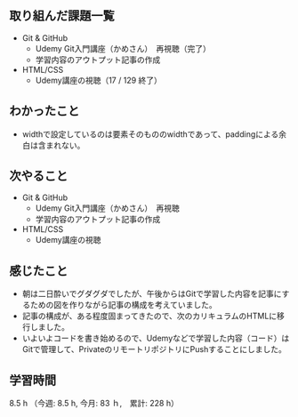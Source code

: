 ## 取り組んだ課題一覧
- Git & GitHub
  - Udemy Git入門講座（かめさん）　再視聴（完了）
  - 学習内容のアウトプット記事の作成
- HTML/CSS
  - Udemy講座の視聴（17 / 129 終了）
## わかったこと
- widthで設定しているのは要素そのもののwidthであって、paddingによる余白は含まれない。
## 次やること
- Git & GitHub
  - Udemy Git入門講座（かめさん）　再視聴
  - 学習内容のアウトプット記事の作成
- HTML/CSS
  - Udemy講座の視聴
## 感じたこと
- 朝は二日酔いでグダグダでしたが、午後からはGitで学習した内容を記事にするための図を作りながら記事の構成を考えていました。
- 記事の構成が、ある程度固まってきたので、次のカリキュラムのHTMLに移行しました。
- いよいよコードを書き始めるので、Udemyなどで学習した内容（コード）はGitで管理して、PrivateのリモートリポジトリにPushすることにしました。
## 学習時間
8.5 h （今週: 8.5 h, 今月: 83 ｈ,　累計: 228 h）
